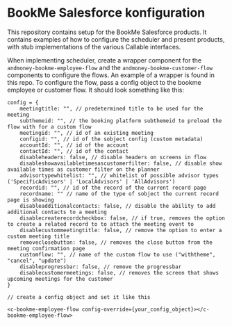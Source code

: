 # BookMe Salesforce konfiguration

This repository contains setup for the BookMe Salesforce products.
It contains examples of how to configure the scheduler and present products, with stub implementations of the various Callable interfaces.

When implementing scheduler, create a wrapper component for the `andmoney-bookme-employee-flow` and the `andmoney-bookme-customer-flow` components to configure the flows.
An example of a wrapper is found in this repo. To configure the flow, pass a config object to the bookme employee or customer flow. 
It should look something like this:

```
config = {
    meetingtitle: "", // predetermined title to be used for the meeting
    subthemeid: "", // the booking platform subthemeid to preload the flow with for a custom flow
    meetingid: "", // id of an existing meeting
    configid: "", // id of the sobject config (custom metadata)
    accountId: "", // id of the account
    contactId: "", // id of the contact
    disableheaders: false, // disable headers on screens in flow
    disableshowavailabletimesascustomerfilter: false, // disable show available times as customer filter on the planner
    advisortypewhitelist: "", // whitelist of possible advisor types ('SpecificAdvisors' | 'LocalAdvisors' | 'AllAdvisors')
    recordid: "", // id of the record of the current record page
    recordname: "" // name of the type of sobject the current record page is showing
    disableadditionalcontacts: false, // disable the ability to add additional contacts to a meeting
    disablecreaterecordcheckbox: false, // if true, removes the option to create a related record to to attach the meeting event to
    disablecustommeetingtitle: false, // remove the option to enter a custom meeting title
    removeclosebutton: false, // removes the close button from the meeting confirmation page
    customflow: "", // name of the custom flow to use ("withtheme", "cancel", "update")
    disableprogressbar: false, // remove the progressbar
    disablecustomermeetings: false, // removes the screen that shows upcoming meetings for the customer
}

// create a config object and set it like this 

<c-bookme-employee-flow config-override={your_config_object}></c-bookme-employee-flow> 
```
